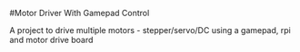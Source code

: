 #Motor Driver With Gamepad Control

A project to drive multiple motors - stepper/servo/DC using a gamepad, rpi and motor drive board

